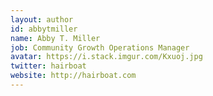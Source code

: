 ```yaml
---
layout: author
id: abbytmiller
name: Abby T. Miller
job: Community Growth Operations Manager
avatar: https://i.stack.imgur.com/Kxuoj.jpg
twitter: hairboat
website: http://hairboat.com
---
```

